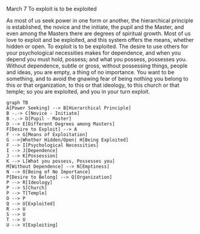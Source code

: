 March 7
To exploit is to be exploited

As most of us seek power in one form or another, the hierarchical principle is established, the novice and the initiate, the pupil and the Master, and even among the Masters there are degrees of spiritual growth. Most of us love to exploit and be exploited, and this system offers the means, whether hidden or open. To exploit is to be exploited. The desire to use others for your psychological necessities makes for dependence, and when you depend you must hold, possess; and what you possess, possesses you. Without dependence, subtle or gross, without possessing things, people and ideas, you are empty, a thing of no importance. You want to be something, and to avoid the gnawing fear of being nothing you belong to this or that organization, to this or that ideology, to this church or that temple; so you are exploited, and you in your turn exploit.

```mermaid
graph TB
A[Power Seeking] --> B[Hierarchical Principle]
B -.-> C[Novice - Initiate]
B -.-> D[Pupil - Master]
D --> E[Different Degrees among Masters]
F[Desire to Exploit] --> A
F --> G[Means of Exploitation]
G -->|Whether Hidden/Open| H[Being Exploited]
F --> I[Psychological Necessities]
I --> J[Dependence]
J --> K[Possession]
K --> L[What you possess, Possesses you]
M[Without Dependence] --> N[Emptiness]
N --> O[Being of No Importance]
P[Desire to Belong] --> Q[Organization]
P --> R[Ideology]
P --> S[Church]
P --> T[Temple]
O --> P
Q --> U[Exploited]
R --> U
S --> U
T --> U
U --> V[Exploiting]
```